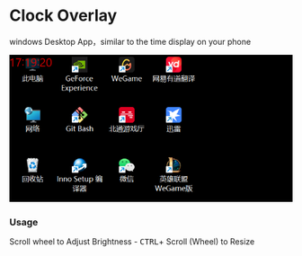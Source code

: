 # Clock Overlay

windows Desktop App，similar to the time display on your phone

![image](images/652fcca1f085281e50237f903654db2a4d59a0a24ed684fc5bfaa8192973d25f.png)  

### Usage

Scroll wheel to Adjust Brightness - 
<kbd>CTRL</kbd>+ Scroll (Wheel) to Resize 
